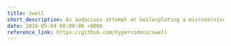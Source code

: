 ```yaml
---
title: swell
short_description: An audacious attempt at boilerplating a microservices architecture.
date: 2016-05-04 00:00:00 +0000
reference_link: https://github.com/hypercodeco/swell
---
```

